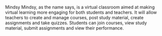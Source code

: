 Mindsy
Mindsy, as the name says, is a virtual classroom aimed at making virtual learning more engaging for both students and teachers.
It will allow teachers to create and manage courses, post study material, create assignments and take quizzes. Students can join courses, view study material, submit assignments and view their performance.
